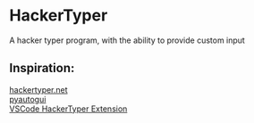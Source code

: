 # HackerTyper
A hacker typer program, with the ability to provide custom input

## Inspiration:
[hackertyper.net](https://hackertyper.net)  
[pyautogui](https://github.com/asweigart/pyautogui)  
[VSCode HackerTyper Extension](https://marketplace.visualstudio.com/items?itemName=jevakallio.vscode-hacker-typer)

